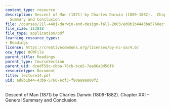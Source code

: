 ```yaml
---
content_type: resource
description: Descent of Man (1871) by Charles Darwin (1809-1882).  Chapter XXI - General
  Summary and Conclusion
file: /courses/21l-448j-darwin-and-design-fall-2003/ed8b1b4443ba5760ecf3f90aa9a808f2_lecture14.pdf
file_size: 113818
file_type: application/pdf
learning_resource_types:
- Readings
license: https://creativecommons.org/licenses/by-nc-sa/4.0/
ocw_type: OCWFile
parent_title: Readings
parent_type: CourseSection
parent_uid: dcedf59c-cbba-76cb-bce5-7ea86a0d56f6
resourcetype: Document
title: lecture14.pdf
uid: ed8b1b44-43ba-5760-ecf3-f90aa9a808f2
---
```

Descent of Man (1871) by Charles Darwin (1809-1882).  Chapter XXI - General Summary and Conclusion